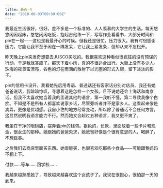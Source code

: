 ```yaml
---
title: 最近-4
date: "2010-06-03T00:00:00Z"
---
```


我最近生活很好，很好。差不多是一个标准的、人人羡慕的大学生的生活。每天悠悠闲闲起床，悠悠闲闲吃饭，抱起吉他练一下，写写作业看看书，大部分时间和pin在一起——这也是我最开心的时候。但我还是很忙，压力很大。我有时很感谢压力，它能让我不至于闲在一隅发呆，它让我上紧发条，但却从来不忘松开。

昨天晚上pin突发奇想要去JUSCO买吃的。我很喜欢这种看似很疯狂的没有预谋的行动，于是我就答应了。那天下着小雨，真的不很适合出行。大街上没有多少人。珠海的夜景蛮漂亮，各色的灯在雨滴的散射下以光圈的形式入眼，留下淡淡的影子。

pin的信用卡没开。我看她先后用粤语、普通话还有客家话分别对店员、我还有她爸爸说话，我暗暗惊叹，寻思着这是怎样一个女孩。且不说她还会上海话和南京话。但我不太喜欢她当着我的面说其他的语言，第一我听不懂，第二导致我像个白痴。不知是不是所有人都喜欢说家乡话，尽管旁听者并不是家乡人。这看起来像是卖弄，更像是优越感。我自小住的地方经常变动，所以除了普通话不会任何方言。这显然说明我语言能力不行。然而她又会超过五种语言，我又更不爽了。

我坐在干净的眼镜店，摆弄着pin的钱包。银色的，长款，里面放着一些卡片和现金，很女生的那种。她跟她的爸爸央求，她爸爸好像是个很有意思的人，喝醉了，不想做事。

之后我们去商店里面买东西。她很能买，也很喜欢吃那些小食品——可能跟我妈妈不相上下。

付款……等车……回学校……

我越来越熟悉她了，导致越来越喜欢这个女孩子了。我现在很担心，很怕那一天的到来。
